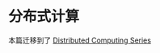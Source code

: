 # 分布式计算

本篇迁移到了 [Distributed Computing Series](https://github.com/wx-chevalier/DistributedComputing-Series)
